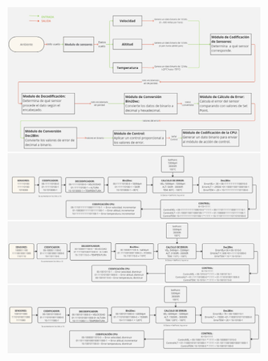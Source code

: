 ![alt text](<DIAGRAMA DE BLOQUES (1)-1.jpg>)
![alt text](<EJEMPLO 1-1.jpg>)
![alt text](<EJEMPLO 2-1.jpg>)
![alt text](<EJEMPLO 3-1.jpg>)

